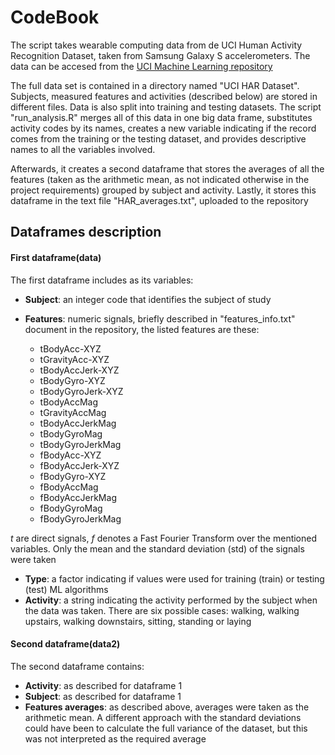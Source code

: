 # CodeBook

The script takes wearable computing data from de UCI Human Activity Recognition Dataset, taken from Samsung Galaxy S 
accelerometers. The data can be accesed from the 
[UCI Machine Learning repository](http://archive.ics.uci.edu/ml/datasets/Human+Activity+Recognition+Using+Smartphones)

The full data set is contained in a directory named "UCI HAR Dataset". Subjects, measured features and activities (described below) are stored in different files. Data is also split into training and testing datasets. The script "run_analysis.R" merges all of this data in one big data frame, substitutes activity codes by its names, creates a new variable indicating if the record comes from the training or the testing dataset, and provides descriptive names to all the variables involved.

Afterwards, it creates a second dataframe that stores the averages of all the features (taken as the arithmetic mean, as not indicated otherwise in the project requirements) grouped by subject and activity. Lastly, it stores this dataframe in the text file "HAR_averages.txt", uploaded to the repository

## Dataframes description

#### First dataframe(data)
The first dataframe includes as its variables:

- **Subject**: an integer code that identifies the subject of study 
- **Features**: numeric signals, briefly described in "features_info.txt" document in the repository, the listed features are these:

  - tBodyAcc-XYZ  
  - tGravityAcc-XYZ  
  - tBodyAccJerk-XYZ  
  - tBodyGyro-XYZ  
  - tBodyGyroJerk-XYZ  
  - tBodyAccMag  
  - tGravityAccMag  
  - tBodyAccJerkMag  
  - tBodyGyroMag  
  - tBodyGyroJerkMag  
  - fBodyAcc-XYZ  
  - fBodyAccJerk-XYZ  
  - fBodyGyro-XYZ  
  - fBodyAccMag  
  - fBodyAccJerkMag  
  - fBodyGyroMag  
  - fBodyGyroJerkMag  

*t* are direct signals, *f* denotes a Fast Fourier Transform over the mentioned variables. Only the mean and the standard 
deviation (std) of the signals were taken

- **Type**: a factor indicating if values were used for training (train) or testing (test) ML algorithms
- **Activity**: a string indicating the activity performed by the subject when the data was taken. There are six possible cases: walking, walking upstairs, walking downstairs, sitting, standing or laying  

#### Second dataframe(data2)
The second dataframe contains:

- **Activity**: as described for dataframe 1
- **Subject**: as described for dataframe 1
- **Features averages**: as described above, averages were taken as the arithmetic mean. A different approach with the standard deviations could have been to calculate the full variance of the dataset, but this was not interpreted as the required average
